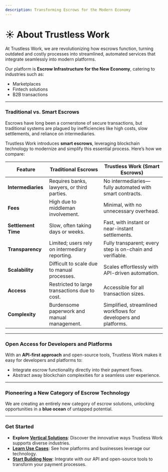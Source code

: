 ```yaml
---
description: Transforming Escrows for the Modern Economy
---
```


# ☀️ About Trustless Work

At Trustless Work, we are revolutionizing how escrows function, turning outdated and costly processes into streamlined, automated services that integrate seamlessly into modern platforms.

Our platform is **Escrow Infrastructure for the New Economy**, catering to industries such as:

* Marketplaces
* Fintech solutions
* B2B transactions

***

### **Traditional vs. Smart Escrows**

Escrows have long been a cornerstone of secure transactions, but traditional systems are plagued by inefficiencies like high costs, slow settlements, and reliance on intermediaries.

Trustless Work introduces **smart escrows**, leveraging blockchain technology to modernize and simplify this essential process. Here’s how we compare:

| Feature             | Traditional Escrows                            | Trustless Work (Smart Escrows)                                  |
| ------------------- | ---------------------------------------------- | --------------------------------------------------------------- |
| **Intermediaries**  | Requires banks, lawyers, or third parties.     | No intermediaries—fully automated with smart contracts.         |
| **Fees**            | High due to middleman involvement.             | Minimal, with no unnecessary overhead.                          |
| **Settlement Time** | Slow, often taking days or weeks.              | Fast, with instant or near-instant settlements.                 |
| **Transparency**    | Limited; users rely on intermediary reporting. | Fully transparent; every step is on-chain and verifiable.       |
| **Scalability**     | Difficult to scale due to manual processes.    | Scales effortlessly with API-driven automation.                 |
| **Access**          | Restricted to large transactions due to cost.  | Accessible for all transaction sizes.                           |
| **Complexity**      | Burdensome paperwork and manual management.    | Simplified, streamlined workflows for developers and platforms. |

***

### **Open Access for Developers and Platforms**

With an **API-first approach** and open-source tools, Trustless Work makes it easy for developers and platforms to:

* Integrate escrow functionality directly into their payment flows.
* Abstract away blockchain complexities for a seamless user experience.

***

### **Pioneering a New Category of Escrow Technology**

We are creating an entirely new category of escrow solutions, unlocking opportunities in a **blue ocean** of untapped potential.

***

### **Get Started**

* **Explore** [**Vertical Solutions**](our-journey-so-far/vertical-development.md): Discover the innovative ways Trustless Work supports diverse industries.
* [**Learn Use Cases**](use-cases-unlocking-the-potential-of-smart-escrows.md): See how platforms and businesses leverage our technology.
* [**Start Building Now**](api-reference/): Integrate with our API and open-source tools to transform your payment processes.



